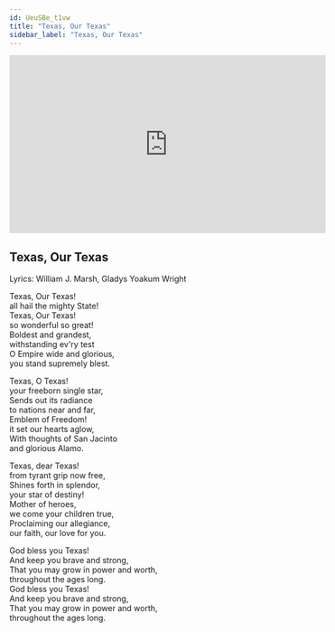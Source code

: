 ```yaml
---
id: UeuSBe_t1vw
title: "Texas, Our Texas"
sidebar_label: "Texas, Our Texas"
---
```


<div class="video-float-container">
  <iframe
    width="560"
    height="315"
    src="https://www.youtube.com/embed/UeuSBe_t1vw"
    title="YouTube video player"
    frameborder="0"
    allow="accelerometer; autoplay; clipboard-write; encrypted-media; gyroscope; picture-in-picture; web-share"
    referrerpolicy="strict-origin-when-cross-origin"
    allowfullscreen
  ></iframe>
</div>

## Texas, Our Texas

Lyrics: William J. Marsh, Gladys Yoakum Wright

Texas, Our Texas!  
all hail the mighty State!  
Texas, Our Texas!  
so wonderful so great!  
Boldest and grandest,  
withstanding ev'ry test  
O Empire wide and glorious,  
you stand supremely blest.

Texas, O Texas!  
your freeborn single star,  
Sends out its radiance  
to nations near and far,  
Emblem of Freedom!  
it set our hearts aglow,  
With thoughts of San Jacinto  
and glorious Alamo.

Texas, dear Texas!  
from tyrant grip now free,  
Shines forth in splendor,  
your star of destiny!  
Mother of heroes,  
we come your children true,  
Proclaiming our allegiance,  
our faith, our love for you.

God bless you Texas!  
And keep you brave and strong,  
That you may grow in power and worth,  
throughout the ages long.  
God bless you Texas!  
And keep you brave and strong,  
That you may grow in power and worth,  
throughout the ages long.
